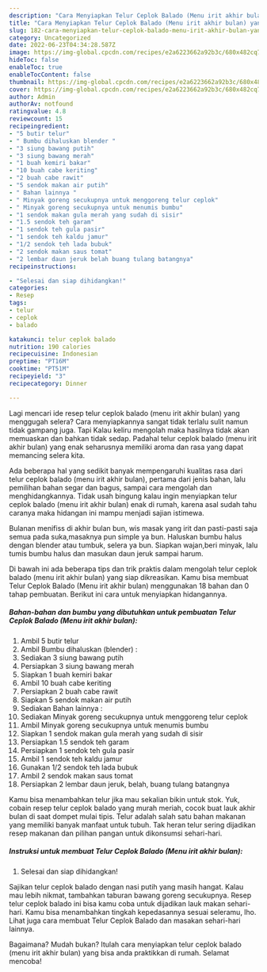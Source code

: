 ```yaml
---
description: "Cara Menyiapkan Telur Ceplok Balado (Menu irit akhir bulan) yang Enak Banget, Buat Buka Puasa Sempurna"
title: "Cara Menyiapkan Telur Ceplok Balado (Menu irit akhir bulan) yang Enak Banget, Buat Buka Puasa Sempurna"
slug: 182-cara-menyiapkan-telur-ceplok-balado-menu-irit-akhir-bulan-yang-enak-banget-buat-buka-puasa-sempurna
category: Uncategorized
date: 2022-06-23T04:34:28.587Z
image: https://img-global.cpcdn.com/recipes/e2a6223662a92b3c/680x482cq70/telur-ceplok-balado-menu-irit-akhir-bulan-foto-resep-utama.jpg
hideToc: false
enableToc: true
enableTocContent: false
thumbnail: https://img-global.cpcdn.com/recipes/e2a6223662a92b3c/680x482cq70/telur-ceplok-balado-menu-irit-akhir-bulan-foto-resep-utama.jpg
cover: https://img-global.cpcdn.com/recipes/e2a6223662a92b3c/680x482cq70/telur-ceplok-balado-menu-irit-akhir-bulan-foto-resep-utama.jpg
author: Admin
authorAv: notfound
ratingvalue: 4.8
reviewcount: 15
recipeingredient:
- "5 butir telur"
- " Bumbu dihaluskan blender "
- "3 siung bawang putih"
- "3 siung bawang merah"
- "1 buah kemiri bakar"
- "10 buah cabe keriting"
- "2 buah cabe rawit"
- "5 sendok makan air putih"
- " Bahan lainnya "
- " Minyak goreng secukupnya untuk menggoreng telur ceplok"
- " Minyak goreng secukupnya untuk menumis bumbu"
- "1 sendok makan gula merah yang sudah di sisir"
- "1.5 sendok teh garam"
- "1 sendok teh gula pasir"
- "1 sendok teh kaldu jamur"
- "1/2 sendok teh lada bubuk"
- "2 sendok makan saus tomat"
- "2 lembar daun jeruk belah buang tulang batangnya"
recipeinstructions:

- "Selesai dan siap dihidangkan!"
categories:
- Resep
tags:
- telur
- ceplok
- balado

katakunci: telur ceplok balado 
nutrition: 190 calories
recipecuisine: Indonesian
preptime: "PT16M"
cooktime: "PT51M"
recipeyield: "3"
recipecategory: Dinner

---
```



Lagi mencari ide resep telur ceplok balado (menu irit akhir bulan) yang menggugah selera? Cara menyiapkannya sangat tidak terlalu sulit namun tidak gampang juga. Tapi Kalau keliru mengolah maka hasilnya tidak akan memuaskan dan bahkan tidak sedap. Padahal telur ceplok balado (menu irit akhir bulan) yang enak seharusnya memiliki aroma dan rasa yang dapat memancing selera kita.


Ada beberapa hal yang sedikit banyak mempengaruhi kualitas rasa dari telur ceplok balado (menu irit akhir bulan), pertama dari jenis bahan, lalu pemilihan bahan segar dan bagus, sampai cara mengolah dan menghidangkannya. Tidak usah bingung kalau ingin menyiapkan telur ceplok balado (menu irit akhir bulan) enak di rumah, karena asal sudah tahu caranya maka hidangan ini mampu menjadi sajian istimewa.

Bulanan menifiss di akhir bulan bun, wis masak yang irit dan pasti-pasti saja semua pada suka,masaknya pun simple ya bun. Haluskan bumbu halus dengan blender atau tumbuk, selera ya bun. Siapkan wajan,beri minyak, lalu tumis bumbu halus dan masukan daun jeruk sampai harum.


Di bawah ini ada beberapa tips dan trik praktis dalam mengolah telur ceplok balado (menu irit akhir bulan) yang siap dikreasikan. Kamu bisa membuat Telur Ceplok Balado (Menu irit akhir bulan) menggunakan 18 bahan dan 0 tahap pembuatan. Berikut ini cara untuk menyiapkan hidangannya.

<!--inarticleads1-->

##### Bahan-bahan dan bumbu yang dibutuhkan untuk pembuatan Telur Ceplok Balado (Menu irit akhir bulan):

1. Ambil 5 butir telur
1. Ambil  Bumbu dihaluskan (blender) :
1. Sediakan 3 siung bawang putih
1. Persiapkan 3 siung bawang merah
1. Siapkan 1 buah kemiri bakar
1. Ambil 10 buah cabe keriting
1. Persiapkan 2 buah cabe rawit
1. Siapkan 5 sendok makan air putih
1. Sediakan  Bahan lainnya :
1. Sediakan  Minyak goreng secukupnya untuk menggoreng telur ceplok
1. Ambil  Minyak goreng secukupnya untuk menumis bumbu
1. Siapkan 1 sendok makan gula merah yang sudah di sisir
1. Persiapkan 1.5 sendok teh garam
1. Persiapkan 1 sendok teh gula pasir
1. Ambil 1 sendok teh kaldu jamur
1. Gunakan 1/2 sendok teh lada bubuk
1. Ambil 2 sendok makan saus tomat
1. Persiapkan 2 lembar daun jeruk, belah, buang tulang batangnya


Kamu bisa menambahkan telur jika mau sekalian bikin untuk stok. Yuk, cobain resep telur ceplok balado yang murah meriah, cocok buat lauk akhir bulan di saat dompet mulai tipis. Telur adalah salah satu bahan makanan yang memiliki banyak manfaat untuk tubuh. Tak heran telur sering dijadikan resep makanan dan pilihan pangan untuk dikonsumsi sehari-hari. 

<!--inarticleads2-->

##### Instruksi untuk membuat Telur Ceplok Balado (Menu irit akhir bulan):


1. Selesai dan siap dihidangkan!

Sajikan telur ceplok balado dengan nasi putih yang masih hangat. Kalau mau lebih nikmat, tambahkan taburan bawang goreng secukupnya. Resep telur ceplok balado ini bisa kamu coba untuk dijadikan lauk makan sehari-hari. Kamu bisa menambahkan tingkah kepedasannya sesuai seleramu, lho. Lihat juga cara membuat Telur Ceplok Balado dan masakan sehari-hari lainnya. 

Bagaimana? Mudah bukan? Itulah cara menyiapkan telur ceplok balado (menu irit akhir bulan) yang bisa anda praktikkan di rumah. Selamat mencoba!
